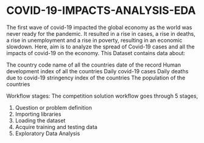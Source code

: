 # COVID-19-IMPACTS-ANALYSIS-EDA

The first wave of covid-19 impacted the global economy as the world was never ready for the pandemic. It resulted in a rise in cases, a rise in deaths, a rise in unemployment and a rise in poverty, resulting in an economic slowdown.
Here, aim is to analyze the spread of Covid-19 cases and all the impacts of covid-19 on the economy.
This Dataset contains data about:

The country code
name of all the countries
date of the record
Human development index of all the countries
Daily covid-19 cases
Daily deaths due to covid-19
stringency index of the countries
The population of the countries

Workflow stages:
The competition solution workflow goes through 5 stages,

1. Question or problem definition
2. Importing libraries
3. Loading the dataset
4. Acquire training and testing data
5. Exploratory Data Analysis

